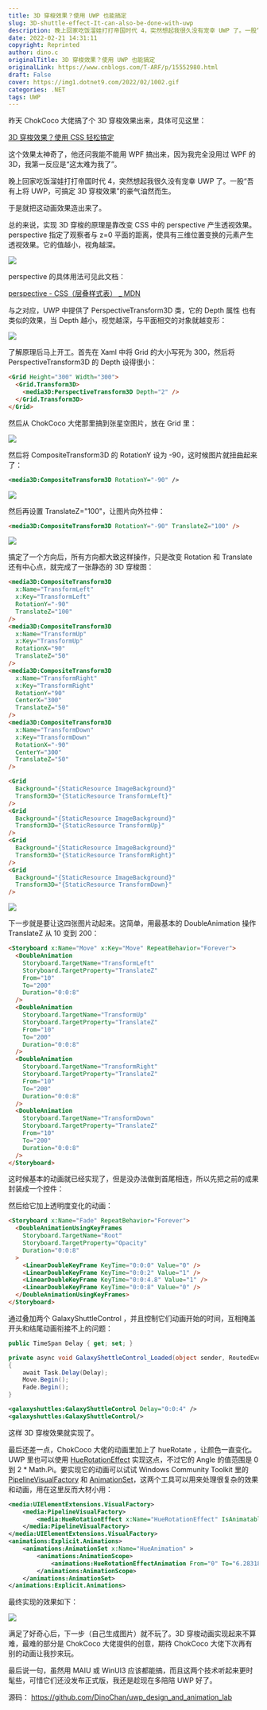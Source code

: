 ```yaml
---
title: 3D 穿梭效果？使用 UWP 也能搞定
slug: 3D-shuttle-effect-It-can-also-be-done-with-uwp
description: 晚上回家吃饭溜娃打打帝国时代 4，突然想起我很久没有宠幸 UWP 了。一股“吾有上将 UWP，可搞定 3D 穿梭效果”的豪气油然而生。
date: 2022-02-21 14:31:11
copyright: Reprinted
author: dino.c
originalTitle: 3D 穿梭效果？使用 UWP 也能搞定
originalLink: https://www.cnblogs.com/T-ARF/p/15552980.html
draft: False
cover: https://img1.dotnet9.com/2022/02/1002.gif
categories: .NET
tags: UWP
---
```


昨天 ChokCoco 大佬搞了个 3D 穿梭效果出来，具体可见这里：

[3D 穿梭效果？使用 CSS 轻松搞定](https://www.cnblogs.com/coco1s/p/15532217.html)

这个效果太神奇了，他还问我能不能用 WPF 搞出来，因为我完全没用过 WPF 的 3D，我第一反应是“这太难为我了”。

晚上回家吃饭溜娃打打帝国时代 4，突然想起我很久没有宠幸 UWP 了。一股“吾有上将 UWP，可搞定 3D 穿梭效果”的豪气油然而生。

于是就把这动画效果造出来了。

总的来说，实现 3D 穿梭的原理是靠改变 CSS 中的 perspective 产生透视效果。perspective 指定了观察者与 z=0 平面的距离，使具有三维位置变换的元素产生透视效果。它的值越小，视角越深。

![](https://img1.dotnet9.com/2022/02/1001.png)

perspective 的具体用法可见此文档：

[perspective - CSS（层叠样式表） \_ MDN](https://developer.mozilla.org/zh-CN/docs/Web/CSS/perspective)

与之对应，UWP 中提供了 PerspectiveTransform3D 类，它的 Depth 属性 也有类似的效果，当 Depth 越小，视觉越深，与平面相交的对象就越变形：

![](https://img1.dotnet9.com/2022/02/1002.gif)

了解原理后马上开工。首先在 Xaml 中将 Grid 的大小写死为 300，然后将 PerspectiveTransform3D 的 Depth 设得很小：

```html
<Grid Height="300" Width="300">
  <Grid.Transform3D>
    <media3D:PerspectiveTransform3D Depth="2" />
  </Grid.Transform3D>
</Grid>
```

然后从 ChokCoco 大佬那里搞到张星空图片，放在 Grid 里：

![](https://img1.dotnet9.com/2022/02/1003.png)

然后将 CompositeTransform3D 的 RotationY 设为 -90，这时候图片就扭曲起来了：

```xml
<media3D:CompositeTransform3D RotationY="-90" />
```

![](https://img1.dotnet9.com/2022/02/1004.png)

然后再设置 TranslateZ="100"，让图片向外拉伸：

```html
<media3D:CompositeTransform3D RotationY="-90" TranslateZ="100" />
```

![](https://img1.dotnet9.com/2022/02/1005.png)

搞定了一个方向后，所有方向都大致这样操作，只是改变 Rotation 和 Translate 还有中心点，就完成了一张静态的 3D 穿梭图：

```html
<media3D:CompositeTransform3D
  x:Name="TransformLeft"
  x:Key="TransformLeft"
  RotationY="-90"
  TranslateZ="100"
/>
<media3D:CompositeTransform3D
  x:Name="TransformUp"
  x:Key="TransformUp"
  RotationX="90"
  TranslateZ="50"
/>
<media3D:CompositeTransform3D
  x:Name="TransformRight"
  x:Key="TransformRight"
  RotationY="90"
  CenterX="300"
  TranslateZ="50"
/>
<media3D:CompositeTransform3D
  x:Name="TransformDown"
  x:Key="TransformDown"
  RotationX="-90"
  CenterY="300"
  TranslateZ="50"
/>

<Grid
  Background="{StaticResource ImageBackground}"
  Transform3D="{StaticResource TransformLeft}"
/>
<Grid
  Background="{StaticResource ImageBackground}"
  Transform3D="{StaticResource TransformUp}"
/>
<Grid
  Background="{StaticResource ImageBackground}"
  Transform3D="{StaticResource TransformRight}"
/>
<Grid
  Background="{StaticResource ImageBackground}"
  Transform3D="{StaticResource TransformDown}"
/>
```

![](https://img1.dotnet9.com/2022/02/1006.png)

下一步就是要让这四张图片动起来。这简单，用最基本的 DoubleAnimation 操作 TranslateZ 从 10 变到 200：

```html
<Storyboard x:Name="Move" x:Key="Move" RepeatBehavior="Forever">
  <DoubleAnimation
    Storyboard.TargetName="TransformLeft"
    Storyboard.TargetProperty="TranslateZ"
    From="10"
    To="200"
    Duration="0:0:8"
  />
  <DoubleAnimation
    Storyboard.TargetName="TransformUp"
    Storyboard.TargetProperty="TranslateZ"
    From="10"
    To="200"
    Duration="0:0:8"
  />
  <DoubleAnimation
    Storyboard.TargetName="TransformRight"
    Storyboard.TargetProperty="TranslateZ"
    From="10"
    To="200"
    Duration="0:0:8"
  />
  <DoubleAnimation
    Storyboard.TargetName="TransformDown"
    Storyboard.TargetProperty="TranslateZ"
    From="10"
    To="200"
    Duration="0:0:8"
  />
</Storyboard>
```

这时候基本的动画就已经实现了，但是没办法做到首尾相连，所以先把之前的成果封装成一个控件：

然后给它加上透明度变化的动画：

```html
<Storyboard x:Name="Fade" RepeatBehavior="Forever">
  <DoubleAnimationUsingKeyFrames
    Storyboard.TargetName="Root"
    Storyboard.TargetProperty="Opacity"
    Duration="0:0:8"
  >
    <LinearDoubleKeyFrame KeyTime="0:0:0" Value="0" />
    <LinearDoubleKeyFrame KeyTime="0:0:2" Value="1" />
    <LinearDoubleKeyFrame KeyTime="0:0:4.8" Value="1" />
    <LinearDoubleKeyFrame KeyTime="0:0:8" Value="0" />
  </DoubleAnimationUsingKeyFrames>
</Storyboard>
```

通过叠加两个 GalaxyShuttleControl ，并且控制它们动画开始的时间，互相掩盖开头和结尾动画衔接不上的问题：

```C#
public TimeSpan Delay { get; set; }

private async void GalaxyShettleControl_Loaded(object sender, RoutedEventArgs e)
{
    await Task.Delay(Delay);
    Move.Begin();
    Fade.Begin();
}
```

```xml
<galaxyshuttles:GalaxyShuttleControl Delay="0:0:4" />
<galaxyshuttles:GalaxyShuttleControl/>
```

这样 3D 穿梭效果就实现了。

最后还差一点，ChokCoco 大佬的动画里加上了 hueRotate ，让颜色一直变化。UWP 里也可以使用 [HueRotationEffect](http://microsoft.github.io/Win2D/WinUI2/html/T_Microsoft_Graphics_Canvas_Effects_HueRotationEffect.htm) 实现这点，不过它的 Angle 的值范围是 0 到 2 \* Math.Pi。要实现它的动画可以试试 Windows Community Toolkit 里的 [PipelineVisualFactory](https://docs.microsoft.com/zh-cn/windows/communitytoolkit/brushes/pipelinevisualfactory) 和 [AnimationSet](https://docs.microsoft.com/zh-cn/windows/communitytoolkit/animations/animationset)，这两个工具可以用来处理很复杂的效果和动画，用在这里反而大材小用：

```xml
<media:UIElementExtensions.VisualFactory>
    <media:PipelineVisualFactory>
        <media:HueRotationEffect x:Name="HueRotationEffect" IsAnimatable="True"/>
    </media:PipelineVisualFactory>
</media:UIElementExtensions.VisualFactory>
<animations:Explicit.Animations>
    <animations:AnimationSet x:Name="HueAnimation" >
        <animations:AnimationScope>
            <animations:HueRotationEffectAnimation From="0" To="6.28318530718" Target="{Binding ElementName=HueRotationEffect}"  Repeat="Forever" Duration="0:0:28"/>
        </animations:AnimationScope>
    </animations:AnimationSet>
</animations:Explicit.Animations>
```

最终实现的效果如下：

![](https://img1.dotnet9.com/2022/02/1007.gif)

满足了好奇心后，下一步（自己生成图片）就不玩了。3D 穿梭动画实现起来不算难，最难的部分是 ChokCoco 大佬提供的创意，期待 ChokCoco 大佬下次再有别的动画让我抄来玩。

最后说一句，虽然用 MAIU 或 WinUI3 应该都能搞，而且这两个技术听起来更时髦些，可惜它们还没发布正式版，我还是趁现在多陪陪 UWP 好了。

源码： https://github.com/DinoChan/uwp_design_and_animation_lab
